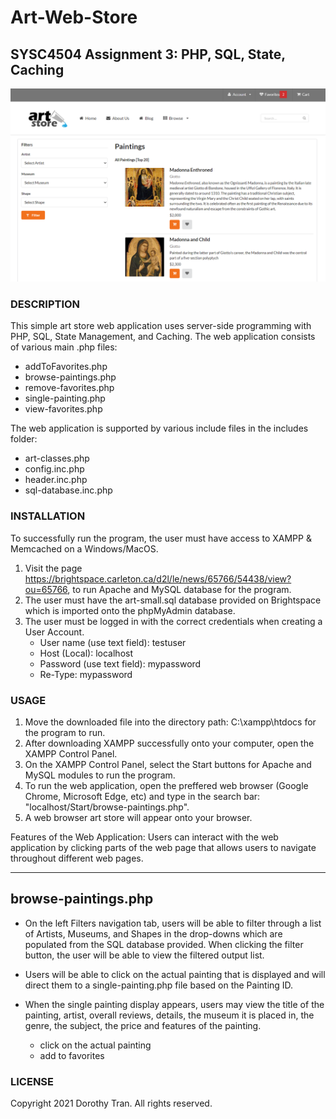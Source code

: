 # Art-Web-Store


## SYSC4504 Assignment 3: PHP, SQL, State, Caching

![](Start/Capture3.PNG)


### DESCRIPTION
This simple art store web application uses server-side programming with PHP, SQL, State Management, and Caching.
The web application consists of various main .php files:
* addToFavorites.php
* browse-paintings.php
* remove-favorites.php
* single-painting.php
* view-favorites.php

The web application is supported by various include files in the includes folder:
* art-classes.php
* config.inc.php
* header.inc.php
* sql-database.inc.php

### INSTALLATION
To successfully run the program, the user must have access to XAMPP & Memcached on a Windows/MacOS.
1. Visit the page https://brightspace.carleton.ca/d2l/le/news/65766/54438/view?ou=65766, to run Apache and MySQL database for the program.
2. The user must have the art-small.sql database provided on Brightspace which is imported onto the phpMyAdmin database.
3. The user must be logged in with the correct credentials when creating a User Account.
	- User name (use text field): testuser
	- Host (Local): localhost
	- Password (use text field): mypassword
	- Re-Type: mypassword


### USAGE
1. Move the downloaded file into the directory path: C:\xampp\htdocs for the program to run.
2. After downloading XAMPP successfully onto your computer, open the XAMPP Control Panel.
3. On the XAMPP Control Panel, select the Start buttons for Apache and MySQL modules to run the program.
4. To run the web application, open the preffered web browser (Google Chrome, Microsoft Edge, etc) and type in the search bar: "localhost/Start/browse-paintings.php".
5. A web browser art store will appear onto your browser.

Features of the Web Application:
Users can interact with the web application by clicking parts of the web page that allows users to navigate throughout different web pages.

--------------------
browse-paintings.php
--------------------
* On the left Filters navigation tab, users will be able to filter through a list of Artists, Museums, and Shapes in the drop-downs which are populated from the SQL database provided. When clicking the filter button, the user will be able to view the filtered output list.
* Users will be able to click on the actual painting that is displayed and will direct them to a single-painting.php file based on the Painting ID.


* When the single painting display appears, users may view the title of the painting, artist, overall reviews, details, the museum it is placed in, the genre, the subject, the price and features of the painting.
	- click on the actual painting 
	- add to favorites


### LICENSE
Copyright 2021 Dorothy Tran. All rights reserved.
